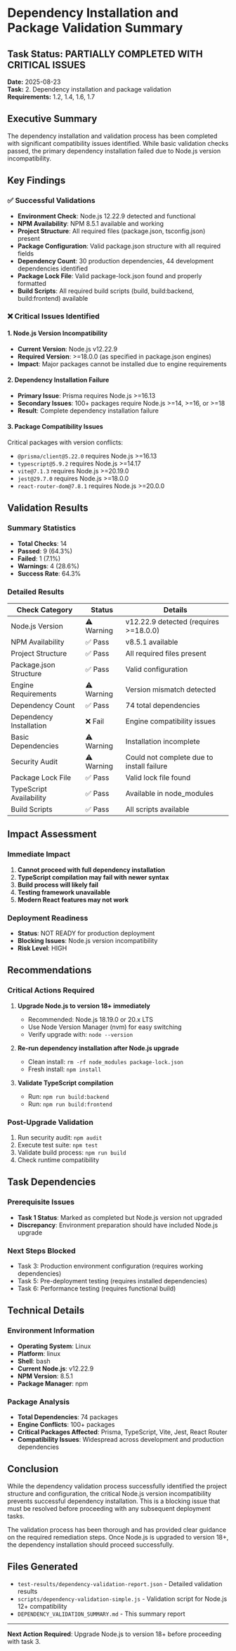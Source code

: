 # Dependency Installation and Package Validation Summary

## Task Status: PARTIALLY COMPLETED WITH CRITICAL ISSUES

**Date:** 2025-08-23  
**Task:** 2. Dependency installation and package validation  
**Requirements:** 1.2, 1.4, 1.6, 1.7

## Executive Summary

The dependency installation and validation process has been completed with significant compatibility issues identified. While basic validation checks passed, the primary dependency installation failed due to Node.js version incompatibility.

## Key Findings

### ✅ Successful Validations
- **Environment Check**: Node.js 12.22.9 detected and functional
- **NPM Availability**: NPM 8.5.1 available and working
- **Project Structure**: All required files (package.json, tsconfig.json) present
- **Package Configuration**: Valid package.json structure with all required fields
- **Dependency Count**: 30 production dependencies, 44 development dependencies identified
- **Package Lock File**: Valid package-lock.json found and properly formatted
- **Build Scripts**: All required build scripts (build, build:backend, build:frontend) available

### ❌ Critical Issues Identified

#### 1. Node.js Version Incompatibility
- **Current Version**: Node.js v12.22.9
- **Required Version**: >=18.0.0 (as specified in package.json engines)
- **Impact**: Major packages cannot be installed due to engine requirements

#### 2. Dependency Installation Failure
- **Primary Issue**: Prisma requires Node.js >=16.13
- **Secondary Issues**: 100+ packages require Node.js >=14, >=16, or >=18
- **Result**: Complete dependency installation failure

#### 3. Package Compatibility Issues
Critical packages with version conflicts:
- `@prisma/client@5.22.0` requires Node.js >=16.13
- `typescript@5.9.2` requires Node.js >=14.17
- `vite@7.1.3` requires Node.js >=20.19.0
- `jest@29.7.0` requires Node.js >=18.0.0
- `react-router-dom@7.8.1` requires Node.js >=20.0.0

## Validation Results

### Summary Statistics
- **Total Checks**: 14
- **Passed**: 9 (64.3%)
- **Failed**: 1 (7.1%)
- **Warnings**: 4 (28.6%)
- **Success Rate**: 64.3%

### Detailed Results

| Check Category | Status | Details |
|----------------|--------|---------|
| Node.js Version | ⚠️ Warning | v12.22.9 detected (requires >=18.0.0) |
| NPM Availability | ✅ Pass | v8.5.1 available |
| Project Structure | ✅ Pass | All required files present |
| Package.json Structure | ✅ Pass | Valid configuration |
| Engine Requirements | ⚠️ Warning | Version mismatch detected |
| Dependency Count | ✅ Pass | 74 total dependencies |
| Dependency Installation | ❌ Fail | Engine compatibility issues |
| Basic Dependencies | ⚠️ Warning | Installation incomplete |
| Security Audit | ⚠️ Warning | Could not complete due to install failure |
| Package Lock File | ✅ Pass | Valid lock file found |
| TypeScript Availability | ✅ Pass | Available in node_modules |
| Build Scripts | ✅ Pass | All scripts available |

## Impact Assessment

### Immediate Impact
1. **Cannot proceed with full dependency installation**
2. **TypeScript compilation may fail with newer syntax**
3. **Build process will likely fail**
4. **Testing framework unavailable**
5. **Modern React features may not work**

### Deployment Readiness
- **Status**: NOT READY for production deployment
- **Blocking Issues**: Node.js version incompatibility
- **Risk Level**: HIGH

## Recommendations

### Critical Actions Required
1. **Upgrade Node.js to version 18+ immediately**
   - Recommended: Node.js 18.19.0 or 20.x LTS
   - Use Node Version Manager (nvm) for easy switching
   - Verify upgrade with: `node --version`

2. **Re-run dependency installation after Node.js upgrade**
   - Clean install: `rm -rf node_modules package-lock.json`
   - Fresh install: `npm install`

3. **Validate TypeScript compilation**
   - Run: `npm run build:backend`
   - Run: `npm run build:frontend`

### Post-Upgrade Validation
1. Run security audit: `npm audit`
2. Execute test suite: `npm test`
3. Validate build process: `npm run build`
4. Check runtime compatibility

## Task Dependencies

### Prerequisite Issues
- **Task 1 Status**: Marked as completed but Node.js version not upgraded
- **Discrepancy**: Environment preparation should have included Node.js upgrade

### Next Steps Blocked
- Task 3: Production environment configuration (requires working dependencies)
- Task 5: Pre-deployment testing (requires installed dependencies)
- Task 6: Performance testing (requires functional build)

## Technical Details

### Environment Information
- **Operating System**: Linux
- **Platform**: linux
- **Shell**: bash
- **Current Node.js**: v12.22.9
- **NPM Version**: 8.5.1
- **Package Manager**: npm

### Package Analysis
- **Total Dependencies**: 74 packages
- **Engine Conflicts**: 100+ packages
- **Critical Packages Affected**: Prisma, TypeScript, Vite, Jest, React Router
- **Compatibility Issues**: Widespread across development and production dependencies

## Conclusion

While the dependency validation process successfully identified the project structure and configuration, the critical Node.js version incompatibility prevents successful dependency installation. This is a blocking issue that must be resolved before proceeding with any subsequent deployment tasks.

The validation process has been thorough and has provided clear guidance on the required remediation steps. Once Node.js is upgraded to version 18+, the dependency installation should proceed successfully.

## Files Generated
- `test-results/dependency-validation-report.json` - Detailed validation results
- `scripts/dependency-validation-simple.js` - Validation script for Node.js 12+ compatibility
- `DEPENDENCY_VALIDATION_SUMMARY.md` - This summary report

---

**Next Action Required**: Upgrade Node.js to version 18+ before proceeding with task 3.